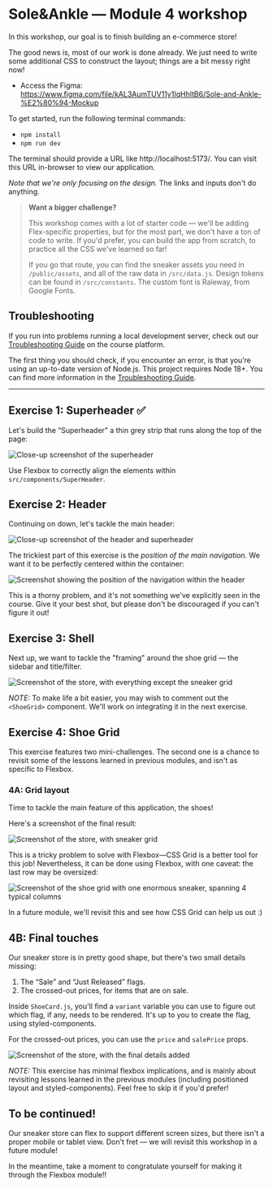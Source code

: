 # Sole&Ankle — Module 4 workshop

In this workshop, our goal is to finish building an e-commerce store!

The good news is, most of our work is done already. We just need to write some additional CSS to construct the layout; things are a bit messy right now!

- Access the Figma: https://www.figma.com/file/kAL3AumTUV11y1IqHhltB6/Sole-and-Ankle-%E2%80%94-Mockup

To get started, run the following terminal commands:

- `npm install`
- `npm run dev`

The terminal should provide a URL like http://localhost:5173/. You can visit this URL in-browser to view our application.

_Note that we're only focusing on the design._ The links and inputs don't do anything.

> **Want a bigger challenge?**
>
> This workshop comes with a lot of starter code — we'll be adding Flex-specific properties, but for the most part, we don't have a ton of code to write. If you'd prefer, you can build the app from scratch, to practice all the CSS we've learned so far!
>
> If you go that route, you can find the sneaker assets you need in `/public/assets`, and all of the raw data in `/src/data.js`. Design tokens can be found in `/src/constants`. The custom font is Raleway, from Google Fonts.

## Troubleshooting

If you run into problems running a local development server, check out our [Troubleshooting Guide](https://courses.joshwcomeau.com/troubleshooting) on the course platform.

The first thing you should check, if you encounter an error, is that you’re using an up-to-date version of Node.js. This project requires Node 18+. You can find more information in the [Troubleshooting Guide](https://courses.joshwcomeau.com/docs/css-for-js/workshop-troubleshooting).

---

## Exercise 1: Superheader ✅

Let's build the “Superheader” a thin grey strip that runs along the top of the page:

![Close-up screenshot of the superheader](./docs/exercise-1-solution.png)

Use Flexbox to correctly align the elements within `src/components/SuperHeader`.

## Exercise 2: Header

Continuing on down, let's tackle the main header:

![Close-up screenshot of the header and superheader](./docs/exercise-2-solution.png)

The trickiest part of this exercise is the _position of the main navigation_. We want it to be perfectly centered within the container:

![Screenshot showing the position of the navigation within the header](./docs/nav-position.png)

This is a thorny problem, and it's not something we've explicitly seen in the course. Give it your best shot, but please don't be discouraged if you can't figure it out!

## Exercise 3: Shell

Next up, we want to tackle the "framing" around the shoe grid — the sidebar and title/filter.

![Screenshot of the store, with everything except the sneaker grid](./docs/exercise-3-solution.png)

_NOTE:_ To make life a bit easier, you may wish to comment out the `<ShoeGrid>` component. We'll work on integrating it in the next exercise.

## Exercise 4: Shoe Grid

This exercise features two mini-challenges. The second one is a chance to revisit some of the lessons learned in previous modules, and isn't as specific to Flexbox.

### 4A: Grid layout

Time to tackle the main feature of this application, the shoes!

Here's a screenshot of the final result:

![Screenshot of the store, with sneaker grid](./docs/exercise-4a-solution.png)

This is a tricky problem to solve with Flexbox—CSS Grid is a better tool for this job! Nevertheless, it can be done using Flexbox, with one caveat: the last row may be oversized:

![Screenshot of the shoe grid with one enormous sneaker, spanning 4 typical columns](./docs/giant-sneaker.png)

In a future module, we'll revisit this and see how CSS Grid can help us out :)

## 4B: Final touches

Our sneaker store is in pretty good shape, but there's two small details missing:

1. The “Sale” and “Just Released” flags.
1. The crossed-out prices, for items that are on sale.

Inside `ShoeCard.js`, you'll find a `variant` variable you can use to figure out which flag, if any, needs to be rendered. It's up to you to create the flag, using styled-components.

For the crossed-out prices, you can use the `price` and `salePrice` props.

![Screenshot of the store, with the final details added](./docs/exercise-4b-solution.png)

_NOTE:_ This exercise has minimal flexbox implications, and is mainly about revisiting lessons learned in the previous modules (including positioned layout and styled-components). Feel free to skip it if you'd prefer!

## To be continued!

Our sneaker store can flex to support different screen sizes, but there isn't a proper mobile or tablet view. Don't fret — we will revisit this workshop in a future module!

In the meantime, take a moment to congratulate yourself for making it through the Flexbox module!!
